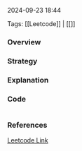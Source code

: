 
2024-09-23 18:44

Tags: [[Leetcode]] | [[]]


### Overview

### Strategy

### Explanation

### Code
```python

```

### References
[Leetcode Link]()

